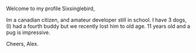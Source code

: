 Welcome to my profile Sixsinglebird, 

Im a canadian citizen, and amateur developer still in school.
I have 3 dogs, (I) had a fourth buddy but we recently lost him to old age.
11 years old and a pug is impressive.

  Cheers,
  Alex.
